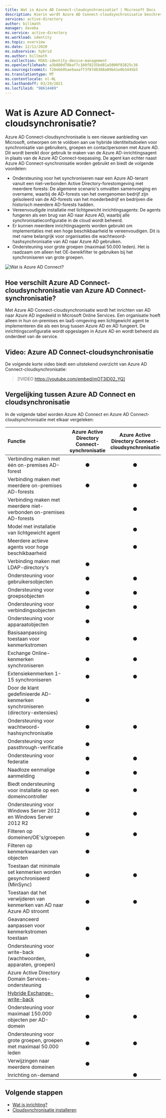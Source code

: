 ```yaml
---
title: Wat is Azure AD Connect-cloudsynchronisatie? | Microsoft Docs
description: Hierin wordt Azure AD Connect-cloudsynchronisatie beschreven.
services: active-directory
author: billmath
manager: daveba
ms.service: active-directory
ms.workload: identity
ms.topic: overview
ms.date: 12/11/2020
ms.subservice: hybrid
ms.author: billmath
ms.collection: M365-identity-device-management
ms.openlocfilehash: a3b880d70baf7c160f8235bd01a5000f83825c36
ms.sourcegitcommit: f28ebb95ae9aaaff3f87d8388a09b41e0b3445b5
ms.translationtype: MT
ms.contentlocale: nl-NL
ms.lasthandoff: 03/29/2021
ms.locfileid: "98614489"
---
```

# <a name="what-is-azure-ad-connect-cloud-sync"></a>Wat is Azure AD Connect-cloudsynchronisatie?
Azure AD Connect-cloudsynchronisatie is een nieuwe aanbieding van Microsoft, ontworpen om te voldoen aan uw hybride identiteitsdoelen voor synchronisatie van gebruikers, groepen en contactpersonen met Azure AD.  Dit wordt bereikt door gebruik te maken van de Azure AD-inrichtingsagent in plaats van de Azure AD Connect-toepassing.  De agent kan echter naast Azure AD Connect-synchronisatie worden gebruikt en biedt de volgende voordelen:
    
- Ondersteuning voor het synchroniseren naar een Azure AD-tenant vanuit een niet-verbonden Active Directory-forestomgeving met meerdere forests: De algemene scenario's omvatten samenvoeging en overname, waarbij de AD-forests van het overgenomen bedrijf zijn geïsoleerd van de AD-forests van het moederbedrijf en bedrijven die historisch meerdere AD-forests hadden.
- Vereenvoudigde installatie met lichtgewicht inrichtingsagents: De agents fungeren als een brug van AD naar Azure AD, waarbij alle synchronisatieconfiguratie in de cloud wordt beheerd. 
- Er kunnen meerdere inrichtingsagents worden gebruikt om implementaties met een hoge beschikbaarheid te vereenvoudigen. Dit is met name belangrijk voor organisaties die wachtwoord-hashsynchronisatie van AD naar Azure AD gebruiken.
- Ondersteuning voor grote groepen (maximaal 50.000 leden). Het is raadzaam om alleen het OE-bereikfilter te gebruiken bij het synchroniseren van grote groepen.


![Wat is Azure AD Connect?](media/what-is-cloud-sync/architecture-1.png)

## <a name="how-is-azure-ad-connect-cloud-sync-different-from-azure-ad-connect-sync"></a>Hoe verschilt Azure AD Connect-cloudsynchronisatie van Azure AD Connect-synchronisatie?
Met Azure AD Connect-cloudsynchronisatie wordt het inrichten van AD naar Azure AD ingedeeld in Microsoft Online Services. Een organisatie hoeft alleen in hun on-premises en IaaS-omgeving een lichtgewicht agent te implementeren die als een brug tussen Azure AD en AD fungeert. De inrichtingsconfiguratie wordt opgeslagen in Azure AD en wordt beheerd als onderdeel van de service.

## <a name="azure-ad-connect-cloud-sync-video"></a>Video: Azure AD Connect-cloudsynchronisatie
De volgende korte video biedt een uitstekend overzicht van Azure AD Connect-cloudsynchronisatie:

> [!VIDEO https://youtube.com/embed/mOT3ID02_YQ]


## <a name="comparison-between-azure-ad-connect-and-cloud-sync"></a>Vergelijking tussen Azure AD Connect en cloudsynchronisatie

In de volgende tabel worden Azure AD Connect en Azure AD Connect-cloudsynchronisatie met elkaar vergeleken:

| Functie | Azure Active Directory Connect-synchronisatie| Azure Active Directory Connect-cloudsynchronisatie |
|:--- |:---:|:---:|
|Verbinding maken met één on-premises AD-forest|● |● |
| Verbinding maken met meerdere on-premises AD-forests |● |● |
| Verbinding maken met meerdere niet-verbonden on-premises AD-forests | |● |
| Model met installatie van lichtgewicht agent | |● |
| Meerdere actieve agents voor hoge beschikbaarheid | |● |
| Verbinding maken met LDAP-directory's|●| | 
| Ondersteuning voor gebruikersobjecten |● |● |
| Ondersteuning voor groepsobjecten |● |● |
| Ondersteuning voor verbindingsobjecten |● |● |
| Ondersteuning voor apparaatobjecten |● | |
| Basisaanpassing toestaan voor kenmerkstromen |● |● |
| Exchange Online-kenmerken synchroniseren |● |● |
| Extensiekenmerken 1-15 synchroniseren |● |● |
| Door de klant gedefinieerde AD-kenmerken synchroniseren (directory-extensies) |● | |
| Ondersteuning voor wachtwoord-hashsynchronisatie |●|●|
| Ondersteuning voor passthrough-verificatie |●||
| Ondersteuning voor federatie |●|●|
| Naadloze eenmalige aanmelding|● |●|
| Biedt ondersteuning voor installatie op een domeincontroller |● |● |
| Ondersteuning voor Windows Server 2012 en Windows Server 2012 R2 |● |● |
| Filteren op domeinen/OE's/groepen |● |● |
| Filteren op kenmerkwaarden van objecten |● | |
| Toestaan dat minimale set kenmerken worden gesynchroniseerd (MinSync) |● |● |
| Toestaan dat het verwijderen van kenmerken van AD naar Azure AD stroomt |● |● |
| Geavanceerd aanpassen voor kenmerkstromen toestaan |● | |
| Ondersteuning voor write-back (wachtwoorden, apparaten, groepen) |● | |
| Azure Active Directory Domain Services-ondersteuning|● | |
| [Hybride Exchange-write-back](../hybrid/reference-connect-sync-attributes-synchronized.md#exchange-hybrid-writeback) |● | |
| Ondersteuning voor maximaal 150.000 objecten per AD-domein |● |● |
| Ondersteuning voor grote groepen, groepen met maximaal 50.000 leden |● |● |
| Verwijzingen naar meerdere domeinen|● | |
| Inrichting on-demand| |● |

## <a name="next-steps"></a>Volgende stappen 

- [Wat is inrichting?](what-is-provisioning.md)
- [Cloudsynchronisatie installeren](how-to-install.md)
